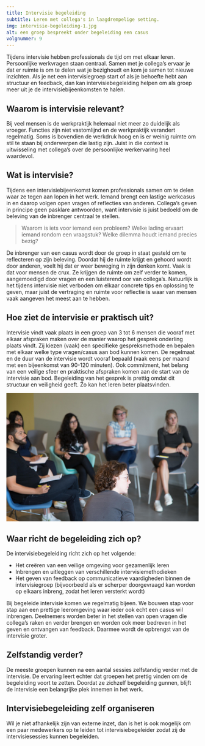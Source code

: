 ```yaml
---
title: Intervisie begeleiding
subtitle: Leren met collega's in laagdrempelige setting.
img: intervisie-begeleiding-1.jpg
alt: een groep bespreekt onder begeleiding een casus
volgnummer: 9
---
```


Tijdens intervisie hebben professionals de tijd om met elkaar leren. Persoonlijke werkvragen staan centraal. Samen met je collega’s ervaar je dat er ruimte is om te delen wat je bezighoudt en kom je samen tot nieuwe inzichten. Als je net een intervisiegroep start of als je behoefte hebt aan structuur en feedback, dan kan intervisiebegeleiding helpen om als groep meer uit je de intervisiebijeenkomsten te halen.

## Waarom is intervisie relevant?

Bij veel mensen is de werkpraktijk helemaal niet meer zo duidelijk als vroeger. Functies zijn niet vastomlijnd en de werkpraktijk verandert regelmatig. Soms is bovendien de werkdruk hoog en is er weinig ruimte om stil te staan bij onderwerpen die lastig zijn. Juist in die context is uitwisseling met collega’s over de persoonlijke werkervaring heel waardevol.

## Wat is intervisie?

Tijdens een intervisiebijeenkomst komen professionals samen om te delen waar ze tegen aan lopen in het werk. Iemand brengt een lastige werkcasus in en daarop volgen open vragen of reflecties van anderen. Collega’s geven in principe geen pasklare antwoorden, want intervisie is juist bedoeld om de beleving van de inbrenger centraal te stellen.

> Waarom is iets voor iemand een probleem? Welke lading ervaart iemand rondom een vraagstuk? Welke dilemma houdt iemand precies bezig?

De inbrenger van een casus wordt door de groep in staat gesteld om te reflecteren op zijn beleving. Doordat hij de ruimte krijgt en gehoord wordt door anderen, voelt hij dat er weer beweging in zijn denken komt. Vaak is dat voor mensen de crux. Ze krijgen de ruimte om zelf verder te komen, aangemoedigd door vragen en een luisterend oor van collega’s. Natuurlijk is het tijdens intervisie niet verboden om elkaar concrete tips en oplossing te geven, maar juist de vertraging en ruimte voor reflectie is waar van mensen vaak aangeven het meest aan te hebben.

## Hoe ziet de intervisie er praktisch uit?

Intervisie vindt vaak plaats in een groep van 3 tot 6 mensen die vooraf met elkaar afspraken maken over de manier waarop het gesprek onderling plaats vindt. Zij kiezen (vaak) een specifieke gespreksmethode en bepalen met elkaar welke type vragen/casus aan bod kunnen komen. De regelmaat en de duur van de intervisie wordt vooraf bepaald (vaak eens per maand met een bijeenkomst van 90-120 minuten). Ook commitment, het belang van een veilige sfeer en praktische afspraken komen aan de start van de intervisie aan bod. Begeleiding van het gesprek is prettig omdat dit structuur en veiligheid geeft. Zo kan het leren beter plaatsvinden.

![groep luistert naar inbreng](./intervisie-begeleiding-2.jpg)

## Waar richt de begeleiding zich op?

De intervisiebegeleiding richt zich op het volgende:

- Het creëren van een veilige omgeving voor gezamenlijk leren
- Inbrengen en uitleggen van verschillende intervisiemethodieken
- Het geven van feedback op communicatieve vaardigheden binnen de intervisiegroep (bijvoorbeeld als er scherper doorgevraagd kan worden op elkaars inbreng, zodat het leren versterkt wordt)

Bij begeleide intervisie komen we regelmatig bijeen. We bouwen stap voor stap aan een prettige leeromgeving waar ieder ook echt een casus wil inbrengen. Deelnemers worden beter in het stellen van open vragen die collega’s raken en verder brengen en worden ook meer bedreven in het geven en ontvangen van feedback. Daarmee wordt de opbrengst van de intervisie groter.

## Zelfstandig verder?

De meeste groepen kunnen na een aantal sessies zelfstandig verder met de intervisie. De ervaring leert echter dat groepen het prettig vinden om de begeleiding voort te zetten. Doordat ze zichzelf begeleiding gunnen, blijft de intervisie een belangrijke plek innemen in het werk.

## Intervisiebegeleiding zelf organiseren

Wil je niet afhankelijk zijn van externe inzet, dan is het is ook mogelijk om een paar medewerkers op te leiden tot intervisiebegeleider zodat zij de intervisiesessies kunnen begeleiden.
